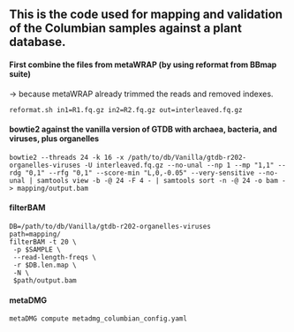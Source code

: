 ## This is the code used for mapping and validation of the Columbian samples against a plant database.
#### First combine the files from metaWRAP (by using reformat from BBmap suite) 
-> because metaWRAP already trimmed the reads and removed indexes.
```
reformat.sh in1=R1.fq.gz in2=R2.fq.gz out=interleaved.fq.gz
```

#### bowtie2 against the vanilla version of GTDB with archaea, bacteria, and viruses, plus organelles
```
bowtie2 --threads 24 -k 16 -x /path/to/db/Vanilla/gtdb-r202-organelles-viruses -U interleaved.fq.gz --no-unal --np 1 --mp "1,1" --rdg "0,1" --rfg "0,1" --score-min "L,0,-0.05" --very-sensitive --no-unal | samtools view -b -@ 24 -F 4 - | samtools sort -n -@ 24 -o bam - > mapping/output.bam
```

#### filterBAM
```
DB=/path/to/db/Vanilla/gtdb-r202-organelles-viruses
path=mapping/
filterBAM -t 20 \
 -p $SAMPLE \
 --read-length-freqs \
 -r $DB.len.map \
 -N \
 $path/output.bam

```

#### metaDMG
```
metaDMG compute metadmg_columbian_config.yaml
```
